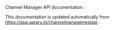 Channel Manager API documentation : 

This documentation is updated automatically from https://app.apiary.io/channelmanagerrestapi .
